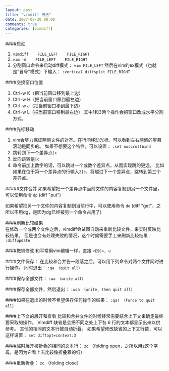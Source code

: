 ```yaml
---
layout: post
title: "vimdiff 用法"
date: 2007-07-30 00:00
comments: true
categories: [vimdiff]
---
```


####启动
1. `vimdiff    FILE_LEFT    FILE_RIGHT`  
2. `vim -d    FILE_LEFT    FILE_RIGHT`  
3. 分割窗口命令来启动diff模式：
`vim FILE_LEFT`
然后在vim的ex模式（也就是"冒号"模式）下输入：
`:vertical diffsplit FILE_RIGHT`

####交换窗口位置
1. Ctrl-w K（把当前窗口移到最上边）
2. Ctrl-w H（把当前窗口移到最左边）
3. Ctrl-w J（把当前窗口移到最下边）
4. Ctrl-w L（把当前窗口移到最右边）
其中1和3两个操作会把窗口改成水平分割方式。

####光标移动
1. vim会尽力保证两侧文件的对齐。在行间移动光标，可以看到左右两侧的屏幕滚动是同步的。
如果不想要这个特性，可以设置：
`:set noscrollbind`
2. 跳转到下一个差异点`]c`  
3. 反向跳转是`[c`  
4. 命令前加上数字的话，可以跳过一个或数个差异点，从而实现跳的更远。
比如如果在位于第一个差异点的行输入`2]c`，将越过下一个差异点，跳转到第三个差异点。

#####文件合并
如果希望把一个差异点中当前文件的内容复制到另一个文件里，可以使用命令
`dp` (diff "put")

如果希望把另一个文件的内容复制到当前行中，可以使用命令
`do` (diff "get"，之所以不用dg，是因为dg已经被另一个命令占用了)

####刷新比较结果  
在修改一个或两个文件之后，vimdiff会试图自动来重新比较文件，来实时反映比较结果。
但是也会有处理失败的情况，这个时候需要手工来刷新比较结果：
`:diffupdate`

####撤销修改
和平常用vim编辑一样，直接
`<ESC>, u`

####文件保存：
在比较和合并告一段落之后，可以用下列命令对两个文件同时进行操作。
同时退出：
`:qa （quit all）`

####保存全部文件：
`:wa （write all）`

####保存全部文件，然后退出：
`:wqa （write, then quit all）`

####如果在退出的时候不希望保存任何操作的结果：
`:qa! （force to quit all）`

####上下文的展开和查看
比较和合并文件的时候经常需要结合上下文来确定最终要采取的操作。
Vimdiff 缺省是会把不同之处上下各 6 行的文本都显示出来以供参考。
其他的相同的文本行被自动折叠。
如果希望修改缺省的上下文行数，可以这样设置：
`set diffopt=context:3`

####临时展开被折叠的相同的文本行：
`zo` （folding open，之所以用z这个字母，是因为它看上去比较像折叠着的纸）

####重新折叠：
`zc` （folding close）
